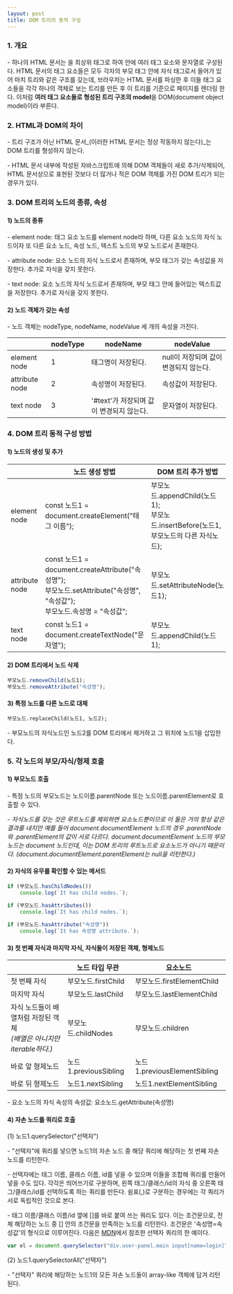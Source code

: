 ```yaml
---
layout: post
title: DOM 트리의 동적 구성
---
```

### 1\. 개요

\- 하나의 HTML 문서는 <html></html>을 최상위 태그로 하여 안에 여러 태그 요소와 문자열로 구성된다. HTML 문서의 태그 요소들은 모두 각자의 부모 태그 안에 자식 태그로서 들어가 있어 마치 트리와 같은 구조를 갖는데, 브라우저는 HTML 문서를 파싱한 후 이들 태그 요소들을 각각 하나의 객체로 보는 트리를 만든 후 이 트리를 기준으로 페이지를 렌더링 한다. 이처럼 **여러 태그 요소들로 형성된 트리 구조의 model**을 DOM(document object model)이라 부른다. 

### 2\. HTML과 DOM의 차이

\- 트리 구조가 아닌 HTML 문서_(이러한 HTML 문서는 정상 작동하지 않는다)_는 DOM 트리를 형성하지 않는다.

\- HTML 문서 내부에 작성된 자바스크립트에 의해 DOM 객체들이 새로 추가/삭제되어, HTML 문서상으로 표현된 것보다 더 많거나 적은 DOM 객체를 가진 DOM 트리가 되는 경우가 있다. 

### 3\. DOM 트리의 노드의 종류, 속성

#### 1) 노드의 종류

\- element node: 태그 요소 노드를 element node라 하며, 다른 요소 노드의 자식 노드이자 또 다른 요소 노드, 속성 노드, 텍스트 노드의 부모 노드로서 존재한다.

\- attribute node: 요소 노드의 자식 노드로서 존재하며, 부모 태그가 갖는 속성값을 저장한다. 추가로 자식을 갖지 못한다.

\- text node: 요소 노드의 자식 노드로서 존재하며, 부모 태그 안에 들어있는 텍스트값을 저장한다. 추가로 자식을 갖지 못한다.

#### 2) 노드 객체가 갖는 속성

\- 노드 객체는 nodeType, nodeName, nodeValue 세 개의 속성을 가진다.

|   | nodeType | nodeName | nodeValue |
| --- | --- | --- | --- |
| element node | 1 | 태그명이 저장된다. | null이 저장되며 값이 변경되지 않는다. |
| attribute node | 2 | 속성명이 저장된다. | 속성값이 저장된다. |
| text node | 3 | '#text'가 저장되며 값이 변경되지 않는다. | 문자열이 저장된다. |

### 4\. DOM 트리 동적 구성 방법

#### 1) 노드의 생성 및 추가

|   | 노드 생성 방법 | DOM 트리 추가 방법 |
| --- | --- | --- |
| element node | const 노드1 = document.createElement("태그 이름"); | 부모노드.appendChild(노드1);<br>   부모노드.insertBefore(노드1, 부모노드의 다른 자식노드); |
| attribute node | const 노드1 = document.createAttribute("속성명");<br>   부모노드.setAttribute("속성명", "속성값");<br>   부모노드.속성명 = "속성값"; | 부모노드.setAttributeNode(노드1); |
| text node | const 노드1 = document.createTextNode("문자열"); | 부모노드.appendChild(노드1); |

#### 2) DOM 트리에서 노드 삭제

```javascript
부모노드.removeChild(노드1);
부모노드.removeAttribute("속성명");
```

#### 3) 특정 노드를 다른 노드로 대체

```HTML
부모노드.replaceChild(노드1, 노드2);
```

\- 부모노드의 자식노드인 노드2를 DOM 트리에서 제거하고 그 위치에 노드1을 삽입한다.

### 5\. 각 노드의 부모/자식/형제 호출

#### 1) 부모노드 호출

\- 특정 노드의 부모노드는 노드이름.parentNode 또는 노드이름.parentElement로 호출할 수 있다.

_\- 자식노드를 갖는 것은 루트노드를 제외하면 요소노드뿐이므로 이 둘은 거의 항상 같은 결과를 내지만 예를 들어 document.documentElement 노드의 경우 .parentNode와 .parentElement의 값이 서로 다르다. document.documentElement 노드의 부모노드는 document 노드인데, 이는 DOM 트리의 루트노드로 요소노드가 아니기 때문이다. (document.documentElement.parentElement는 null을 리턴한다.)_

#### 2) 자식의 유무를 확인할 수 있는 메서드

```javascript
if (부모노드.hasChildNodes())
    console.log(`It has child nodes.`);

if (부모노드.hasAttributes())
    console.log(`It has child nodes.`);
    
if (부모노드.hasAttribute("속성명"))
    console.log(`It has 속성명 attribute.`);
```

#### 3) 첫 번째 자식과 마지막 자식, 자식들이 저장된 객체, 형제노드

|   | 노드 타입 무관 | 요소노드 |
| --- | --- | --- |
| 첫 번째 자식 | 부모노드.firstChild | 부모노드.firstElementChild |
| 마지막 자식 | 부모노드.lastChild | 부모노드.lastElementChild |
| 자식 노드들이 배열처럼 저장된 객체<br>   _(배열은 아니지만 iterable하다.)_ | 부모노드.childNodes | 부모노드.children |
| 바로 앞 형제노드 | 노드1.previousSibling | 노드1.previousElementSibling |
| 바로 뒤 형제노드 | 노드1.nextSibling | 노드1.nextElementSibling |

\- 요소 노드의 자식 속성의 속성값: 요소노드.getAttribute(속성명)



#### 4) 자손 노드를 쿼리로 호출

 (1) 노드1.querySelector("선택자")

\- "선택자"에 쿼리를 넣으면 노드1의 자손 노드 중 해당 쿼리에 해당하는 첫 번째 자손 노드를 리턴한다.

\- 선택자에는 태그 이름, 클래스 이름, id를 넣을 수 있으며 이들을 조합해 쿼리를 만들어 넣을 수도 있다. 각각은 띄어쓰기로 구분하며, 왼쪽 태그/클래스/id의 자식 중 오른쪽 태그/클래스/id를 선택하도록 하는 쿼리를 만든다. 쉼표(,)로 구분하는 경우에는 각 쿼리가 서로 독립적인 것으로 본다.

\- 태그 이름/클래스 이름/id 옆에 []를 바로 붙여 쓰는 쿼리도 있다. 이는 조건문으로, 전체 해당하는 노드 중 [] 안의 조건문을 만족하는 노드를 리턴한다. 조건문은 '속성명=속성값'의 형식으로 이루어진다. 다음은 [MDN](https://developer.mozilla.org/ko/docs/Web/API/Document/querySelector)에서 참조한 선택자 쿼리의 한 예이다.

```javascript
var el = document.querySelector("div.user-panel.main input[name=login]");
```


 (2) 노드1.querySelectorAll("선택자")

\- "선택자" 쿼리에 해당하는 노드1의 모든 자손 노드들이 array-like 객체에 담겨 리턴된다.

